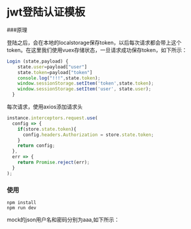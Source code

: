 # jwt登陆认证模板

###原理

登陆之后，会在本地的localstorage保存token，以后每次请求都会带上这个token。在这里我们使用vuex存储状态，一旦请求成功保存token，如下所示：

```javascript
Login (state,payload) {
    state.user=payload["user"]
    state.token=payload["token"]
    console.log("!!!",state.token);
    window.sessionStorage.setItem('token',state.token);
    window.sessionStorage.setItem('user', state.user);
  }
```

每次请求，使用axios添加请求头

```javascript
instance.interceptors.request.use(
  config => {
    if(store.state.token){
      config.headers.Authorization = store.state.token;
    }
    return config;
  },
  err => {
    return Promise.reject(err);
  }
);
```

### 使用

```
npm install
npm run dev
```

mock的json用户名和密码分别为aaa,如下所示：

